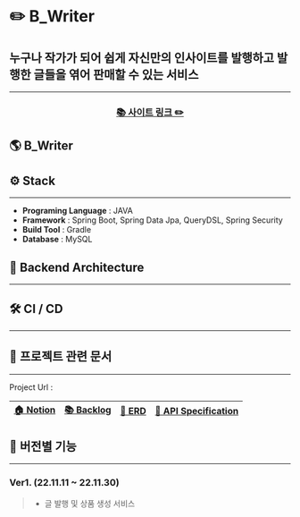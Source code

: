 # ✏️ B_Writer

## 누구나 작가가 되어 쉽게 자신만의 인사이트를 발행하고 발행한 글들을 엮어 판매할 수 있는 서비스

---
<h3 align="center">

<div>
    <a href="#">📚 사이트 링크 ✏️</a>
</div>

</h3>

## 🌎 B_Writer

## ⚙ Stack

---

- **Programing Language** : JAVA
- **Framework** : Spring Boot, Spring Data Jpa, QueryDSL, Spring Security
- **Build Tool** : Gradle
- **Database** : MySQL

## 🧩 Backend Architecture

---


## 🛠 CI / CD

---


## 📄 프로젝트 관련 문서

---
Project Url : 

| [🏠 Notion](https://available-raja-865.notion.site/B_Writer-8ca2fc8cba594023ba77a17ea13108dd) <br> | [📚 Backlog](https://docs.google.com/spreadsheets/d/1xZzr-BSGGa9ruOn9tocjGGyozBZ6pnJKBhg_cGIJxJk/edit#gid=0) <br> | [💽 ERD](https://available-raja-865.notion.site/ERD-77656ca472494e588f90c82fe02e8ede) <Br> | [🔑 API Specification]() |
|:------------------:|:------------------------------------------------------------------------------------:|:-------------------------------------------------------------------------------------------------------------------------------------------:|:---------------------------------------------------------------------------------------------:|


## 📑 버전별 기능

---

### Ver1. (22.11.11 ~ 22.11.30)
> - 글 발행 및 상품 생성 서비스

